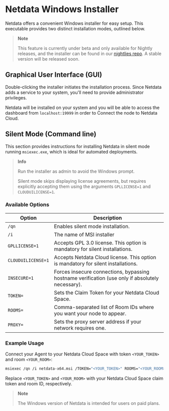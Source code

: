 # Netdata Windows Installer

Netdata offers a convenient Windows installer for easy setup. This executable provides two distinct installation modes, outlined below.

> **Note**
>
> This feature is currently under beta and only available for Nightly releases, and the installer can be found in our [nightlies repo](https://github.com/netdata/netdata-nightlies). A stable version will be released soon.

## Graphical User Interface (GUI)

Double-clicking the installer initiates the installation process. Since Netdata adds a service to your system, you'll need to provide administrator privileges.

Netdata will be installed on your system and you will be able to access the dashboard from `localhost:19999` in order to Connect the node to Netdata Cloud.

## Silent Mode (Command line)

This section provides instructions for installing Netdata in silent mode running `msiexec.exe`, which is ideal for automated deployments.

> **Info**
>
> Run the installer as admin to avoid the Windows prompt.
>
> Silent mode skips displaying license agreements, but requires explicitly accepting them using the arguments `GPLLICENSE=1` and `CLOUDUILICENSE=1`.

### Available Options

| Option              | Description                                                                                      |
|---------------------|--------------------------------------------------------------------------------------------------|
| `/qn`               | Enables silent mode installation.                                                                |
| `/i`                | The name of MSI installer                                                                        |
| `GPLLICENSE=1`      | Accepts GPL 3.0 license. This option is mandatory for silent installations.                      |
| `CLOUDUILICENSE=1`  | Accepts Netdata Cloud license. This option is mandatory for silent installations.                |
| `INSECURE=1`        | Forces insecure connections, bypassing hostname verification (use only if absolutely necessary). |
| `TOKEN=`            | Sets the Claim Token for your Netdata Cloud Space.                                               |
| `ROOMS=`            | Comma-separated list of Room IDs where you want your node to appear.                             |
| `PROXY=`            | Sets the proxy server address if your network requires one.                                      |

### Example Usage

Connect your Agent to your Netdata Cloud Space with token `<YOUR_TOKEN>` and room `<YOUR_ROOM>`:

```bash
msiexec /qn /i netdata-x64.msi /TOKEN="<YOUR_TOKEN>" ROOMS="<YOUR_ROOM>" GPLLICENSE=1 CLOUDUILICENSE=1
```

Replace `<YOUR_TOKEN>` and `<YOUR_ROOM>` with your Netdata Cloud Space claim token and room ID, respectively.

> **Note**
>
> The Windows version of Netdata is intended for users on paid plans.
